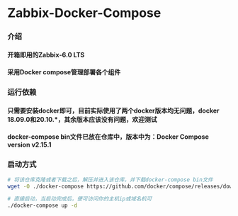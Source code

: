 # Zabbix-Docker-Compose
### 介绍
#### 开箱即用的Zabbix-6.0 LTS
#### 采用Docker compose管理部署各个组件

### 运行依赖
#### 只需要安装docker即可，目前实际使用了两个docker版本均无问题，docker 18.09.0和20.10.*，其余版本应该没有问题，欢迎测试
#### docker-compose bin文件已放在仓库中，版本中为：Docker Compose version v2.15.1

### 启动方式
```bash
# 将该仓库克隆或者下载之后，解压并进入该仓库，并下载docker-compose bin文件
wget -O ./docker-compose https://github.com/docker/compose/releases/download/v2.15.1/docker-compose-linux-x86_64  && chmod + x ./docker-compose

# 直接启动，当启动完成后，便可访问你的主机ip或域名机可
./docker-compose up -d
```
